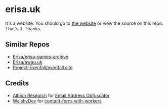 # erisa.uk
It's a website. You should go to [the website](https://erisa.uk) or view the source on this repo.  
That's it. Thanks.

## Similar Repos
- [Erisa/erisa-games-archive](https://github.com/Erisa/erisa-games-archive)
- [Erisa/awau.uk](https://github.com/Erisa/awau.uk)
- [Project-Evenfall/evenfall.site](https://github.com/Project-Evenfall/evenfall.site)

## Credits
 - [Albion Research](https://www.albionresearch.com/) for [Email Address Obfuscator](https://www.albionresearch.com/misc/obfuscator.php)
 - [WalshyDev](https://github.com/WalshyDev) for [contact-form-with-workers](https://github.com/WalshyDev/contact-form-with-workers)
 
